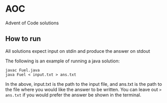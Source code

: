 # AOC

Advent of Code solutions

## How to run

All solutions expect input on stdin and produce the answer on stdout

The following is an example of running a java solution:

```
javac Fuel.java
java Fuel < input.txt > ans.txt
```

In the above, input.txt is the path to the input file, and ans.txt is the path to the file where
you would like the answer to be written. You can leave out `> ans.txt` if you would prefer the answer
be shown in the terminal.
